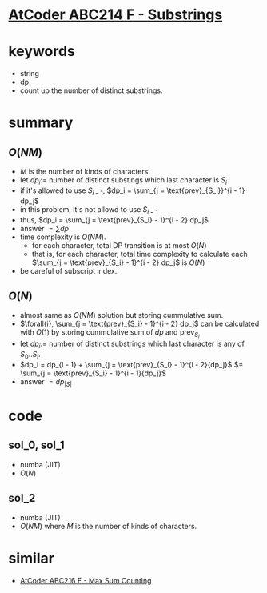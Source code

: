 # [AtCoder ABC214 F - Substrings](https://atcoder.jp/contests/abc214/tasks/abc214_f)


# keywords 
- string
- dp 
- count up the number of distinct substrings.



# summary 
## $O(NM)$
- $M$ is the number of kinds of characters.
- let $dp_{i} :=$ number of distinct substings which last character is $S_i$
- if it's allowed to use $S_{i - 1}$, $dp_i = \sum_{j = \text{prev}_{S_i}}^{i - 1} dp_j$
- in this problem, it's not allowd to use $S_{i - 1}$
- thus, $dp_i = \sum_{j = \text{prev}_{S_i} - 1}^{i - 2} dp_j$
- answer $= \sum{dp}$
- time complexity is $O(NM)$.
  - for each character, total DP transition is at most $O(N)$
  - that is, for each character, 
    total time complexity to calculate each $\sum_{j = \text{prev}_{S_i} - 1}^{i - 2} dp_j$ 
    is $O(N)$
- be careful of subscript index.

## $O(N)$
- almost same as $O(NM)$ solution but storing cummulative sum.
- $\forall{i}, \sum_{j = \text{prev}_{S_i} - 1}^{i - 2} dp_j$ can be calculated with $O(1)$ by storing cummulative sum of $dp$ and $\text{prev}_{S_i}$
- let $dp_{i} :=$ number of distinct substrings which last character is any of $S_0..S_i$.
- $dp_i = dp_{i - 1} + \sum_{j = \text{prev}_{S_i} - 1}^{i - 2}{dp_j}$
  $= \sum_{j = \text{prev}_{S_i} - 1}^{i - 1}{dp_j}$
- answer $= dp_{|S|}$


# code 
## sol_0, sol_1
- numba (JIT)
- $O(N)$


## sol_2
- numba (JIT)
- $O(NM)$ where $M$ is the number of kinds of characters.



# similar 
- [AtCoder ABC216 F - Max Sum Counting](https://atcoder.jp/contests/abc216/tasks/abc216_f)